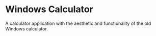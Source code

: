 # Windows Calculator

A calculator application with the aesthetic and functionality of the old Windows calculator.
